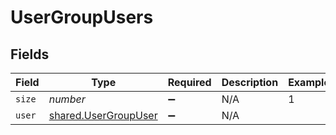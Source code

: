 # UserGroupUsers


## Fields

| Field                                                               | Type                                                                | Required                                                            | Description                                                         | Example                                                             |
| ------------------------------------------------------------------- | ------------------------------------------------------------------- | ------------------------------------------------------------------- | ------------------------------------------------------------------- | ------------------------------------------------------------------- |
| `size`                                                              | *number*                                                            | :heavy_minus_sign:                                                  | N/A                                                                 | 1                                                                   |
| `user`                                                              | [shared.UserGroupUser](../../../sdk/models/shared/usergroupuser.md) | :heavy_minus_sign:                                                  | N/A                                                                 |                                                                     |